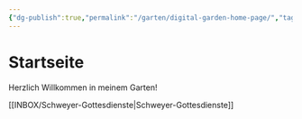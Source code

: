 ```yaml
---
{"dg-publish":true,"permalink":"/garten/digital-garden-home-page/","tags":"gardenEntry"}
---
```



# Startseite

Herzlich Willkommen in meinem Garten!

[[INBOX/Schweyer-Gottesdienste\|Schweyer-Gottesdienste]]
